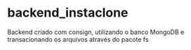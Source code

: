 # backend_instaclone
Backend criado com consign, utilizando o banco MongoDB e transacionando os arquivos através do pacote fs
